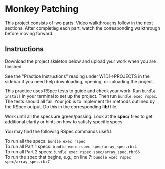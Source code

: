# Monkey Patching

This project consists of two parts. Video walkthroughs follow in the next
sections. After completing each part, watch the corresponding walkthrough before
moving forward.

## Instructions

Download the project skeleton below and upload your work when you are finished.

See the "Practice Instructions" reading under W1D1->PROJECTS in the sidebar if
you need help downloading, opening, or uploading the project.

This practice uses RSpec tests to guide and check your work. Run `bundle
install` in your terminal to set up the project. Then run `bundle exec rspec`.
The tests should all fail. Your job is to implement the methods outlined by the
RSpec output. Do this in the corresponding __lib/__ file.

Work until all the specs are green/passing. Look at the __spec/__ files to get
additional clarity or hints on how to satisfy specific specs.

You may find the following RSpec commands useful:

To run all the specs: `bundle exec rspec`  
To run all Part 1 specs: `bundle exec rspec spec/array_spec.rb:4`  
To run all Part 2 specs: `bundle exec rspec spec/array_spec.rb:66`  
To run the spec that begins, e.g., on line 7: `bundle exec rspec spec/array_spec.rb:7`